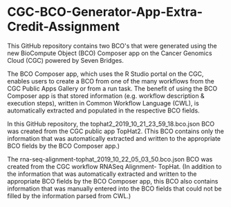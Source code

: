 # CGC-BCO-Generator-App-Extra-Credit-Assignment

This GitHub repository contains two BCO's that were generated using the new BioCompute Object (BCO) Composer app on the Cancer Genomics Cloud (CGC) powered by Seven Bridges.  

The BCO Composer app, which uses the R Studio portal on the CGC, enables users to create a BCO from one of the many workflows from the CGC Public Apps Gallery or from a run task.  The benefit of using the BCO Composer app is that stored information (e.g. workflow description & execution steps), written in Common Workflow Language (CWL), is automatically extracted and populated in the respective BCO fields. 

In this GitHub repository, the tophat2_2019_10_21_23_59_18.bco.json BCO was created from the CGC public app TopHat2.  (This BCO contains only the information that was automatically extracted and written to the appropriate BCO fields by the BCO Composer app.)  

The rna-seq-alignment-tophat_2019_10_22_05_03_50.bco.json BCO was created from the CGC workflow RNASeq Alignment- TopHat.  (In addition to the information that was automatically extracted and written to the appropriate BCO fields by the BCO Composer app, this BCO also contains information that was manually entered into the BCO fields that could not be filled by the information parsed from CWL.)
